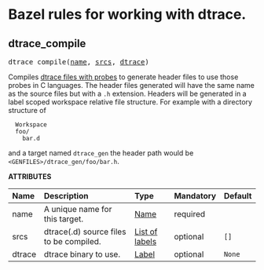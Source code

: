 <!-- Generated with Stardoc: http://skydoc.bazel.build -->

# Bazel rules for working with dtrace.

<a id="dtrace_compile"></a>

## dtrace_compile

<pre>
dtrace_compile(<a href="#dtrace_compile-name">name</a>, <a href="#dtrace_compile-srcs">srcs</a>, <a href="#dtrace_compile-dtrace">dtrace</a>)
</pre>

Compiles
[dtrace files with probes](https://www.ibm.com/developerworks/aix/library/au-dtraceprobes.html)
to generate header files to use those probes in C languages. The header files
generated will have the same name as the source files but with a `.h`
extension. Headers will be generated in a label scoped workspace relative file
structure. For example with a directory structure of

```
  Workspace
  foo/
    bar.d
```
and a target named `dtrace_gen` the header path would be
`<GENFILES>/dtrace_gen/foo/bar.h`.

**ATTRIBUTES**


| Name  | Description | Type | Mandatory | Default |
| :------------- | :------------- | :------------- | :------------- | :------------- |
| <a id="dtrace_compile-name"></a>name |  A unique name for this target.   | <a href="https://bazel.build/concepts/labels#target-names">Name</a> | required |  |
| <a id="dtrace_compile-srcs"></a>srcs |  dtrace(.d) source files to be compiled.   | <a href="https://bazel.build/concepts/labels">List of labels</a> | optional |  `[]`  |
| <a id="dtrace_compile-dtrace"></a>dtrace |  dtrace binary to use.   | <a href="https://bazel.build/concepts/labels">Label</a> | optional |  `None`  |


